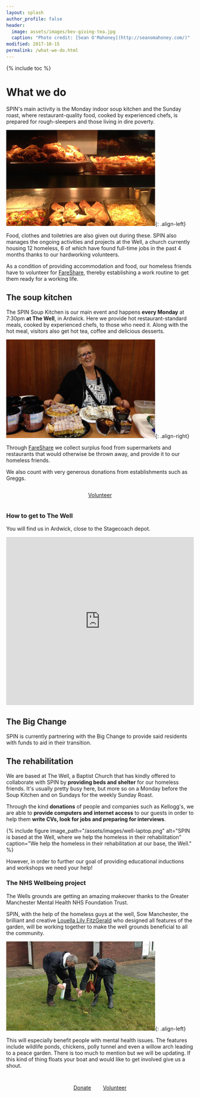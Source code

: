 ```yaml
---
layout: splash
author_profile: false
header:
  image: assets/images/bev-giving-tea.jpg
  caption: "Photo credit: [Sean O'Mahoney](http://seanomahoney.com/)"
modified: 2017-10-15
permalink: /what-we-do.html
---
```


{% include toc %}

# What we do

SPIN's main activity is the Monday indoor soup kitchen and the Sunday roast, where restaurant-quality food, cooked by experienced chefs, is prepared for rough-sleepers and those living in dire poverty.

![image-left](/assets/images/food-counter-sm.jpg){: .align-left}

Food, clothes and toiletries are also given out during these. SPIN also manages the ongoing activities and projects at the Well, a church currently housing 12 homeless, 6 of which have found full-time jobs in the past 4 months thanks to our hardworking volunteers.

As a condition of providing accommodation and food, our homeless friends have to volunteer for [FareShare](http://fareshare.org.uk), thereby establishing a work routine to get them ready for a working life.

## The soup kitchen

The SPIN Soup Kitchen is our main event and happens **every Monday** at 7:30pm **at The Well**, in Ardwick. Here we provide hot restaurant-standard meals, cooked by experienced chefs, to those who need it. Along with the hot meal, visitors also get hot tea, coffee and delicious desserts.

![image-right](/assets/images/deserts-the-well.jpg){: .align-right}

Through [FareShare](http://fareshare.org.uk) we collect surplus food from supermarkets and restaurants that would otherwise be thrown away, and provide it to our homeless friends.

We also count with very generous donations from establishments such as Greggs.

<div style="text-align: center; padding: 1em 0;">
	<a href="/get-involved" style="margin-left: 1em; margin-right: 1em;" class="btn btn--primary btn--large">Volunteer</a>
</div>

### How to get to The Well

You will find us in Ardwick, close to the Stagecoach depot.

<div class="google-maps" style="overflow: hidden;">
	<iframe src="https://www.google.com/maps/embed?pb=!1m18!1m12!1m3!1d2375.0977011321584!2d-2.210871684038892!3d53.46671398000441!2m3!1f0!2f0!3f0!3m2!1i1024!2i768!4f13.1!3m3!1m2!1s0x487bb1783aeaeeb3%3A0xb77971d8b989f842!2sSupporting+People+In+Need!5e0!3m2!1sen!2suk!4v1516882886623" width="600" height="450" frameborder="0" style="border:0; width:100%" allowfullscreen></iframe>
</div>

## The Big Change

SPIN is currently partnering with the Big Change to provide said residents with funds to aid in their transition.

## The rehabilitation

We are based at The Well, a Baptist Church that has kindly offered to collaborate with SPIN by **providing beds and shelter** for our homeless friends. It's usually pretty busy here, but more so on a Monday before the Soup Kitchen and on Sundays for the weekly Sunday Roast.

Through the kind **donations** of people and companies such as Kellogg's, we are able to **provide computers and internet access** to our guests in order to help them **write CVs, look for jobs and preparing for interviews**.

{% include figure image_path="/assets/images/well-laptop.png" alt="SPIN is based at the Well, where we help the homeless in their rehabilitation" caption="We help the homeless in their rehabilitation at our base, the Well." %}

However, in order to further our goal of providing educational inductions and workshops we need your help!

### The NHS Wellbeing project

The Wells grounds are getting an amazing makeover thanks to the Greater Manchester Mental Health NHS Foundation Trust. 

SPIN, with the help of the homeless guys at the well, Sow Manchester, the brilliant and creative [Louella Lily FitzGerald](https://www.facebook.com/louella.fitzgerald) who designed all features of the garden, will be working together to make the well grounds beneficial to all the community. 

![image-left](/assets/images/nhs-garden-01.jpg){: .align-left}

This will especially benefit people with mental health issues. The features include wildlife ponds, chickens, polly tunnel and even a willow arch leading to a peace garden. There is too much to mention but we will be updating. If this kind of thing floats your boat and would like to get involved give us a shout.

<div style="text-align: center; padding: 2em 0;">
	<a href="https://www.paypal.me/spinmcr/" style="margin-left: 1em; margin-right: 1em;" class="btn btn--primary btn--large">Donate</a>
	<a href="/get-involved"	style="margin-left: 1em; margin-right: 1em;" class="btn btn--primary btn--large">Volunteer</a>
</div>
